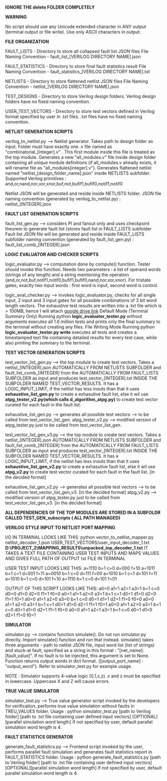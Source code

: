**IGNORE THE delete FOLDER COMPLETELY**

**WARNING**

No script should use any Unicode extended character in ANY output (terminal output or file write). Use only ASCII characters in output.

**FILE ORGANIZATION**

FAULT_LISTS - Directory to store all collapsed fault list JSON files
              File Naming Convention - fault_list_[VERILOG DIRECTORY NAME].json

FAULT_STATISTICS - Directory to store final fault statistics result
                   File Naming Convention - fault_statistics_[VERILOG DIRECTORY NAME].txt

NETLISTS - Directory to store flattened netlist JSON files
           File Naming Convention - netlist_[VERILOG DIRECTORY NAME].json

TEST_DESIGNS - Directory to store Verilog design folders. 
               Verilog design folders have no fixed naming convention.

USER_TEST_VECTORS - Directory to store test vectors defined in Verilog format specified by user in .txt files. 
                    .txt files have no fixed naming convention.
                    

**NETLIST GENERATION SCRIPTS**

verilog_to_netlist.py --> Netlist generator. Takes path to design folder as input. Folder must have exactly one .v file named as "combinatorial_[integer].v" . This first module inside this file is treated as the top module. Generates a new "all_modules.v" file inside design folder containing all unique module definitions (if all_modules.v already exists, it will rename file as "all_modules[integer].v"). Generates flattened netlist named "netlist_[design_folder_name].json" inside NETLISTS subfolder. Supported Verilog primitives : and,or,nand,nor,xor,xnor,buf,not,bufif1,bufif0,notif1,notif0

Netlist JSON will be generated and reside inside NETLISTS folder. JSON file naming convention (generated by verilog_to_netlist.py) : netlist_[INTEGER].json

**FAULT LIST GENERATION SCRIPTS**

fault_list_gen.py --> considers PI and fanout only and uses checkpoint theorem to generate fault list (stores fault list in FAULT_LISTS subfolder
Fault list JSON file will be generated and reside inside FAULT_LISTS subfolder naming convention (generated by fault_list_gen.py) : fault_list_comb_[INTEGER].json

**LOGIC EVALUATOR AND CHECKER SCRIPTS**

logic_evaluator.py --> computation done by compute() function. Tester should invoke this function. Needs two parameters : a list of operand words (strings of any length) and a string mentioning the operation (and,or,not,buf,notif1,notif0,bufif1,bufif0,nand,nor,xor,xnor). For tristate gates, exactly two input words : first word is input, second word is control.

logic_eval_checker.py --> invokes logic_evaluator.py, checks for all single input, 2 input and 3 input gates for all possible combinations of 3 bit word length vectors. The exhaustive test results are written into a .txt file which is > 100MB, hence I will attach [google drive link](https://drive.google.com/drive/folders/1hZVgVDqM7l2cUY0yMfNnMxIHhtbDwZEr?usp=sharing)
Default Mode (Terminal Summary Only)
Running python **logic_evaluator_tester.py** without arguments executes all 1.6 million tests and prints only the final summary to the terminal without creating any files.
File Writing Mode
Running python **logic_evaluator_tester.py write** executes all tests and creates a timestamped text file containing detailed results for every test case, while also printing the summary to the terminal.

**TEST VECTOR GENERATION SCRIPTS**

test_vector_list_gen.py --> the top module to create test vectors. Takes a  netlist_[INTEGER].json AUTOMATICALLY FROM NETLISTS SUBFOLDER and fault_list_comb_[INTEGER] from the AUTOMATICALLY FROM FAULT_LISTS SUBFOLDER as input and produces test_vector_[INTEGER].txt INSIDE THE SUBFOLDER NAMED TEST_VECTOR_RESULTS. It has a LOGIC_INPUT_LIMIT, if the netlist has less inouts than that it uses **exhaustive_list_gen.py** to create a exhasutive fault list, else it wil use **atpg_tester_v2.py(which calls d_algorithm_atpg.py)** to create test vector curated for each fault in the fault list.

exhaustive_list_gen.py  --> generates all possible test vectors --> to be called from test_vector_list_gen.
atpg_tester_v2.py  --> modified version of atpg_tester.py just to be called from test_vector_list_gen.

test_vector_list_gen_v3.py --> the top module to create test vectors. Takes a  netlist_[INTEGER].json AUTOMATICALLY FROM NETLISTS SUBFOLDER and fault_list_comb_[INTEGER] from the AUTOMATICALLY FROM FAULT_LISTS SUBFOLDER as input and produces test_vector_[INTEGER].txt INSIDE THE SUBFOLDER NAMED TEST_VECTOR_RESULTS. It has a LOGIC_INPUT_LIMIT, if the netlist has less inouts than that it uses **exhaustive_list_gen_v2.py** to create a exhasutive fault list, else it wil use **atpg_v2.py** to create test vector curated for each fault in the fault list. [in the decided format]

exhaustive_list_gen_v2.py  --> generates all possible test vectors --> to be called from test_vector_list_gen_v3. [in the decided format]
atpg_v2.py  --> modified version of atpg_tester.py just to be called from test_vector_list_gen_v3. [in the decided format]

**ALL DEPENDENCIES OF THE TOP MODULES ARE STORED IN A SUBFOLDR CALLED TEST_GEN_subscripts ( ALL PATH MANAGED)**

**VERILOG STYLE INPUT TO NETLIST PORT MAPPING**

I/O IN TERMINAL LOOKS LIKE THIS: 
python vector_to_netlist_mapper.py netlist_decoder_1.json USER_TEST_VECTORS/user_input_decoder_1.txt
**D:\PROJECT_2\MAPPING_RESULTS\unpacked_inp_decoder_1.txt**
IT TAKES A TEXT FILE CONTAINING USER TEST INPUTS AND MAPS VALUES AND GIVES FULL PATH OF OUTPUT txt FILE IN TERMINAL

USER TEST INPUT LOOKS LIKE THIS:
a=1110 b=1 c=0 d=000 f=10
a=1011 b=1 c=1 d=001 f=11
a=0010 b=1 c=0 d=111 f=00
a=1010 b=1 c=1 d=101 f=11
a=1010 b=1 c=0 d=101 f=10
a=1110 b=1 c=0 d=101 f=01

OUTPUT OF THIS SCRIPT LOOKS LIKE THIS:
a0=0 a1=1 a2=1 a3=1 b=1 c=0 d0=0 d1=0 d2=0 f1=1 f0=0
a0=1 a1=1 a2=0 a3=1 b=1 c=1 d0=1 d1=0 d2=0 f1=1 f0=1
a0=0 a1=1 a2=0 a3=0 b=1 c=0 d0=1 d1=1 d2=1 f1=0 f0=0
a0=0 a1=1 a2=0 a3=1 b=1 c=1 d0=1 d1=0 d2=1 f1=1 f0=1
a0=0 a1=1 a2=0 a3=1 b=1 c=0 d0=1 d1=0 d2=1 f1=1 f0=0
a0=0 a1=1 a2=1 a3=1 b=1 c=0 d0=1 d1=0 d2=1 f1=0 f0=1

**SIMULATOR** 

simulator.py --> contains function simulate(). Do not run simulator.py directly. Import simulate() function and run that instead. simulate() takes three arguments - path to netlist JSON file, input word list (list of strings) and stuck-at fault, specified as a string in this format : "[net_name]:[fault_value]". If no fault is to be injected, this argument is set to None. Function returns output words in dict format. {[output_port_name] : "output_word"}. Refer to simulator_test.py for example usage. 

NOTE : Simulator supports 4-value logic (0,1,x,z). x and z must be specified in lowercase. Uppercase X and Z will cause errors.

**TRUE VALUE SIMULATOR**

simulator_test.py --> True value generator script invoked by the developers for verification, performs true value simulation without faults in TREU_VALUES folder. 
Usage : python simulator_test.py [path to Verilog folder] [path to .txt file containing user defined input vectors] [OPTIONAL][parallel simulation word length]
If not specified by user, default parallel simulation word length is 4.

**FAULT STATISTICS GENERATOR**

generate_fault_statistics.py --> Frontend script invoked by the user, performs parallel fault simulation and generates fault statistics report in FAULT_STATISTICS folder. 
Usage : python generate_fault_statistics.py [path to Verilog folder] [path to .txt file containing user defined input vectors] [OPTIONAL][parallel simulation word length]
If not specified by user, default parallel simulation word length is 4.
